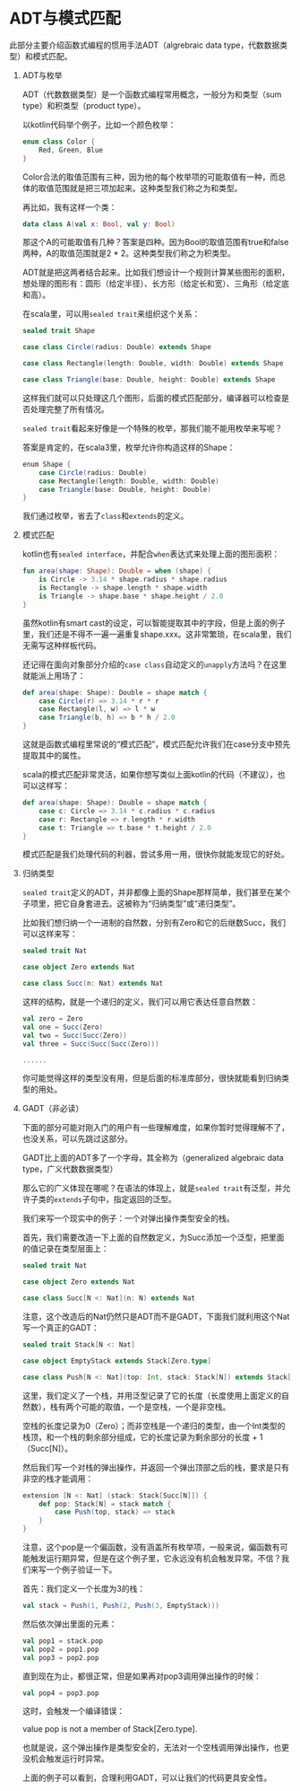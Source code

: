 # ADT与模式匹配

此部分主要介绍函数式编程的惯用手法ADT（algrebraic data type，代数数据类型）和模式匹配。

1. ADT与枚举

    ADT（代数数据类型）是一个函数式编程常用概念，一般分为和类型（sum type）和积类型（product type）。

    以kotlin代码举个例子，比如一个颜色枚举：

    ```kotlin
    enum class Color {
        Red, Green, Blue
    }
    ```

    Color合法的取值范围有三种，因为他的每个枚举项的可能取值有一种，而总体的取值范围就是把三项加起来。这种类型我们称之为和类型。

    再比如，我有这样一个类：

    ```kotlin
    data class A(val x: Bool, val y: Bool)
    ```

    那这个A的可能取值有几种？答案是四种。因为Bool的取值范围有true和false两种，A的取值范围就是2 * 2。这种类型我们称之为积类型。

    ADT就是把这两者结合起来。比如我们想设计一个规则计算某些图形的面积，想处理的图形有：圆形（给定半径）、长方形（给定长和宽）、三角形（给定底和高）。

    在scala里，可以用`sealed trait`来组织这个关系：

    ```scala
    sealed trait Shape

    case class Circle(radius: Double) extends Shape

    case class Rectangle(length: Double, width: Double) extends Shape

    case class Triangle(base: Double, height: Double) extends Shape
    ```

    这样我们就可以只处理这几个图形，后面的模式匹配部分，编译器可以检查是否处理完整了所有情况。

    `sealed trait`看起来好像是一个特殊的枚举，那我们能不能用枚举来写呢？

    答案是肯定的，在scala3里，枚举允许你构造这样的Shape：

    ```scala
    enum Shape {
        case Circle(radius: Double)
        case Rectangle(length: Double, width: Double)
        case Triangle(base: Double, height: Double)
    }
    ```

    我们通过枚举，省去了`class`和`extends`的定义。

2. 模式匹配

    kotlin也有`sealed interface`，并配合`when`表达式来处理上面的图形面积：

    ```kotlin
    fun area(shape: Shape): Double = when (shape) {
        is Circle -> 3.14 * shape.radius * shape.radius
        is Rectangle -> shape.length * shape.width
        is Triangle -> shape.base * shape.height / 2.0
    }
    ```

    虽然kotlin有smart cast的设定，可以智能提取其中的字段，但是上面的例子里，我们还是不得不一遍一遍重复shape.xxx。这非常繁琐，在scala里，我们无需写这种样板代码。

    还记得在面向对象部分介绍的`case class`自动定义的`unapply`方法吗？在这里就能派上用场了：

    ```scala
    def area(shape: Shape): Double = shape match {
        case Circle(r) => 3.14 * r * r
        case Rectangle(l, w) => l * w
        case Triangle(b, h) => b * h / 2.0
    }
    ```

    这就是函数式编程里常说的“模式匹配”，模式匹配允许我们在case分支中预先提取其中的属性。

    scala的模式匹配非常灵活，如果你想写类似上面kotlin的代码（不建议），也可以这样写：

    ```scala
    def area(shape: Shape): Double = shape match {
        case c: Circle => 3.14 * c.radius * c.radius
        case r: Rectangle => r.length * r.width
        case t: Triangle => t.base * t.height / 2.0
    }
    ```

    模式匹配是我们处理代码的利器，尝试多用一用，很快你就能发现它的好处。

3. 归纳类型

    `sealed trait`定义的ADT，并非都像上面的Shape那样简单，我们甚至在某个子项里，把它自身套进去。这被称为“归纳类型”或“递归类型”。

    比如我们想归纳一个一进制的自然数，分别有Zero和它的后继数Succ，我们可以这样来写：

    ```scala
    sealed trait Nat

    case object Zero extends Nat

    case class Succ(n: Nat) extends Nat
    ```

    这样的结构，就是一个递归的定义，我们可以用它表达任意自然数：

    ```scala
    val zero = Zero
    val one = Succ(Zero)
    val two = Succ(Succ(Zero))
    val three = Succ(Succ(Succ(Zero)))

    ......
    ```

    你可能觉得这样的类型没有用，但是后面的标准库部分，很快就能看到归纳类型的用处。

4. GADT（非必读）

    下面的部分可能对刚入门的用户有一些理解难度，如果你暂时觉得理解不了，也没关系，可以先跳过这部分。

    GADT比上面的ADT多了一个字母，其全称为（generalized algebraic data type，广义代数数据类型）

    那么它的广义体现在哪呢？在语法的体现上，就是`sealed trait`有泛型，并允许子类的`extends`子句中，指定返回的泛型。

    我们来写一个现实中的例子：一个对弹出操作类型安全的栈。

    首先，我们需要改造一下上面的自然数定义，为Succ添加一个泛型，把里面的值记录在类型层面上：

    ```scala
    sealed trait Nat

    case object Zero extends Nat

    case class Succ[N <: Nat](n: N) extends Nat
    ```

    注意，这个改造后的Nat仍然只是ADT而不是GADT，下面我们就利用这个Nat写一个真正的GADT：

    ```scala
    sealed trait Stack[N <: Nat]

    case object EmptyStack extends Stack[Zero.type]

    case class Push[N <: Nat](top: Int, stack: Stack[N]) extends Stack[Succ[N]]
    ```

    这里，我们定义了一个栈，并用泛型记录了它的长度（长度使用上面定义的自然数），栈有两个可能的取值，一个是空栈，一个是非空栈。

    空栈的长度记录为0（Zero）；而非空栈是一个递归的类型，由一个Int类型的栈顶，和一个栈的剩余部分组成，它的长度记录为剩余部分的长度 + 1（Succ[N]）。

    然后我们写一个对栈的弹出操作，并返回一个弹出顶部之后的栈，要求是只有非空的栈才能调用：

    ```scala
    extension [N <: Nat] (stack: Stack[Succ[N]]) {
        def pop: Stack[N] = stack match {
            case Push(top, stack) => stack
        }
    }
    ```

    注意，这个pop是一个偏函数，没有涵盖所有枚举项，一般来说，偏函数有可能触发运行期异常，但是在这个例子里，它永远没有机会触发异常。不信？我们来写一个例子验证一下。

    首先：我们定义一个长度为3的栈：

    ```scala
    val stack = Push(1, Push(2, Push(3, EmptyStack)))
    ```

    然后依次弹出里面的元素：

    ```scala
    val pop1 = stack.pop
    val pop2 = pop1.pop
    val pop3 = pop2.pop
    ```

    直到现在为止，都很正常，但是如果再对pop3调用弹出操作的时候：

    ```scala
    val pop4 = pop3.pop
    ```

    这时，会触发一个编译错误：

    value pop is not a member of Stack[Zero.type].

    也就是说，这个弹出操作是类型安全的，无法对一个空栈调用弹出操作，也更没机会触发运行时异常。

    上面的例子可以看到，合理利用GADT，可以让我们的代码更具安全性。

